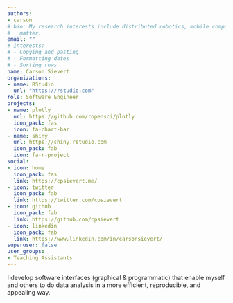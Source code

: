 ```yaml
---
authors:
- carson
# bio: My research interests include distributed robotics, mobile computing and programmable
#   matter.
email: ""
# interests:
# - Copying and pasting
# - Formatting dates
# - Sorting rows
name: Carson Sievert
organizations:
- name: RStudio
  url: "https://rstudio.com"
role: Software Engineer
projects:
- name: plotly
  url: https://github.com/ropensci/plotly
  icon_pack: fas
  icon: fa-chart-bar
- name: shiny
  url: https://shiny.rstudio.com
  icon_pack: fab
  icon: fa-r-project
social:
- icon: home
  icon_pack: fas
  link: https://cpsievert.me/
- icon: twitter
  icon_pack: fab
  link: https://twitter.com/cpsievert
- icon: github
  icon_pack: fab
  link: https://github.com/cpsievert
- icon: linkedin
  icon_pack: fab
  link: https://www.linkedin.com/in/carsonsievert/
superuser: false
user_groups:
- Teaching Assistants
---
```


I develop software interfaces (graphical & programmatic) that enable myself and others to do data analysis in a more efficient, reproducible, and appealing way.
